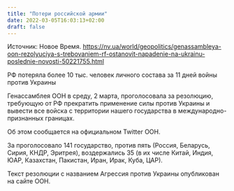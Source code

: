 ```yaml
---
title: "Потери российской армии"
date: 2022-03-05T16:03:13+02:00
draft: false
---
```

Источник: Новое Время. https://nv.ua/world/geopolitics/genassambleya-oon-rezolyuciya-s-trebovaniem-rf-ostanovit-napadenie-na-ukrainu-poslednie-novosti-50221755.html

РФ потеряла более 10 тыс. человек личного состава за 11 дней войны против Украины




Генассамблея ООН в среду, 2 марта, проголосовала за резолюцию, требующую от РФ прекратить применение силы против Украины и вывести все войска с территории нашего государства в международно-признанных границах.

Об этом сообщается на официальном Twitter ООН.

За проголосовало 141 государство, против пять (Россия, Беларусь, Сирия, КНДР, Эритрея), воздержались 35 (в их числе Китай, Индия, ЮАР, Казахстан, Пакистан, Иран, Ирак, Куба, ЦАР).

Текст резолюции с названием Агрессия против Украины опубликован на сайте ООН.